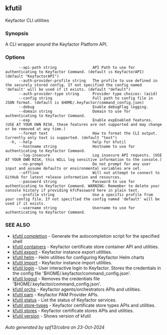 ## kfutil

Keyfactor CLI utilities

### Synopsis

A CLI wrapper around the Keyfactor Platform API.

### Options

```
      --api-path string                API Path to use for authenticating to Keyfactor Command. (default is KeyfactorAPI) (default "KeyfactorAPI")
      --auth-provider-profile string   The profile to use defined in the securely stored config. If not specified the config named 'default' will be used if it exists. (default "default")
      --auth-provider-type string      Provider type choices: (azid)
      --config string                  Full path to config file in JSON format. (default is $HOME/.keyfactor/command_config.json)
      --debug                          Enable debugFlag logging.
      --domain string                  Domain to use for authenticating to Keyfactor Command.
      --exp                            Enable expEnabled features. (USE AT YOUR OWN RISK, these features are not supported and may change or be removed at any time.)
      --format text                    How to format the CLI output. Currently only text is supported. (default "text")
  -h, --help                           help for kfutil
      --hostname string                Hostname to use for authenticating to Keyfactor Command.
      --log-insecure                   Log insecure API requests. (USE AT YOUR OWN RISK, this WILL log sensitive information to the console.)
      --no-prompt                      Do not prompt for any user input and assume defaults or environmental variables are set.
      --offline                        Will not attempt to connect to GitHub for latest release information and resources.
      --password string                Password to use for authenticating to Keyfactor Command. WARNING: Remember to delete your console history if providing kfcPassword here in plain text.
      --profile string                 Use a specific profile from your config file. If not specified the config named 'default' will be used if it exists.
      --username string                Username to use for authenticating to Keyfactor Command.
```

### SEE ALSO

* [kfutil completion](kfutil_completion.md)	 - Generate the autocompletion script for the specified shell
* [kfutil containers](kfutil_containers.md)	 - Keyfactor certificate store container API and utilities.
* [kfutil export](kfutil_export.md)	 - Keyfactor instance export utilities.
* [kfutil helm](kfutil_helm.md)	 - Helm utilities for configuring Keyfactor Helm charts
* [kfutil import](kfutil_import.md)	 - Keyfactor instance import utilities.
* [kfutil login](kfutil_login.md)	 - User interactive login to Keyfactor. Stores the credentials in the config file '$HOME/.keyfactor/command_config.json'.
* [kfutil logout](kfutil_logout.md)	 - Removes the credentials file '$HOME/.keyfactor/command_config.json'.
* [kfutil orchs](kfutil_orchs.md)	 - Keyfactor agents/orchestrators APIs and utilities.
* [kfutil pam](kfutil_pam.md)	 - Keyfactor PAM Provider APIs.
* [kfutil status](kfutil_status.md)	 - List the status of Keyfactor services.
* [kfutil store-types](kfutil_store-types.md)	 - Keyfactor certificate store types APIs and utilities.
* [kfutil stores](kfutil_stores.md)	 - Keyfactor certificate stores APIs and utilities.
* [kfutil version](kfutil_version.md)	 - Shows version of kfutil

###### Auto generated by spf13/cobra on 23-Oct-2024
